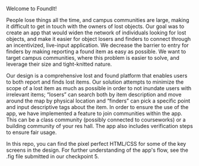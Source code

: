 Welcome to FoundIt! 

People lose things all the time, and campus communities are large, making it difficult to get in touch with the owners of lost objects.
Our goal was to create an app that would widen the network of individuals looking for lost objects, and make it easier for object losers and finders to connect through an incentivized, live-input application.
We decrease the barrier to entry for finders by making reporting a found item as easy as possible. We want to target campus communities, where this problem is easier to solve,
and leverage their size and tight-knitted nature.

Our design is a comprehensive lost and found platform that enables users to both report and finds lost items. Our solution attempts to minimize the scope of a
lost item as much as possible in order to not inundate users with irrelevant items; “losers” can search both by item description and move around the map 
by physical location and “finders” can pick a specific point and input descriptive tags about the item. In order to ensure the use of the app, 
we have implemented a feature to join communities within the app. This can be a class community (possibly connected to courseworks) or a
building community of your res hall. The app also includes verification steps to ensure fair usage. 

In this repo, you can find the pixel perfect HTML/CSS for some of the key screens in the design. For further understanding of the app's flow, 
see the .fig file submitted in our checkpoint 5. 
